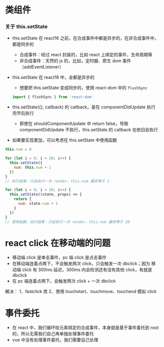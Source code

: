 # 类组件

### 关于 this.setState

- this.setState 在 react16 之前，在合成事件中都是异步的，在非合成事件中，都是同步的

  - 合成事件：经过 react 封装的，比如 react 上绑定的事件，生命周期等
  - 非合成事件：天然的 js 的，比如，定时器、原生 dom 事件（addEventListener）

- this.setState 在 react18 中，全都是异步的

  - 想要把 this.setState 变成同步的，使用 react-dom 中的 `flushSync`

  ```js
  import { flushSync } from 'react-dom'
  ```

- this.setState({}, callback) 的 callback，是在 componentDidUpdate 执行完毕后执行

  - 即使在 shouldComponentUpdate 中 return false，导致 componentDidUpdate 不执行，this.setState 的 callback 也依旧会执行

- 如果要实现累加，可以考虑在 this.setState 中使用函数

```js
this.num = 0

for (let i = 0; i < 20; i++) {
  this.setState({
    num: this.num + 1
  })
}
// 执行结果：只会执行一次 render，this.num 最终等于 1

for (let i = 0; i < 20; i++) {
  this.setState((state, props) => {
    return {
      num: state.num + 1
    }
  })
}
// 使用函数，执行结果：只会执行一次 render，this.num 最终等于 20
```

# react click 在移动端的问题

- 移动端 click 是单击事件，pc 端 click 是点击事件
- 在移动端连着点两下，不会触发两次 click，只会触发一次 dbclick；因为 移动端 click 有 300ms 延迟，300ms 内会检测还有没有其他 click，有就是 dbclick
- 在 pc 端连着点两下，会触发两次 click + 一次 dbclick

解决：
1、fastclick 库
2、使用 touchstart、touchmove、touchend 模拟 click

# 事件委托

- 在 react 中，我们循环给元素绑定的合成事件，本身就是基于事件委托到 root 的，所以无需我们自己再单独处理事件委托
- vue 中没有处理事件委托，我们需要自己处理
